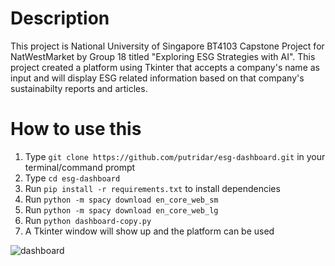 # Description
This project is National University of Singapore BT4103 Capstone Project for NatWestMarket by Group 18 titled "Exploring ESG Strategies with AI". This project created a platform using Tkinter that accepts a company's name as input and will display ESG related information based on that company's sustainabilty reports and articles.

# How to use this
1. Type ```git clone https://github.com/putridar/esg-dashboard.git``` in your terminal/command prompt
2. Type ```cd esg-dashboard```
3. Run ```pip install -r requirements.txt``` to install dependencies
4. Run ```python -m spacy download en_core_web_sm```
5. Run ```python -m spacy download en_core_web_lg```
6. Run ```python dashboard-copy.py```
7. A Tkinter window will show up and the platform can be used

![dashboard](https://github.com/putridar/esg-dashboard/blob/main/dashboard.jpeg)
